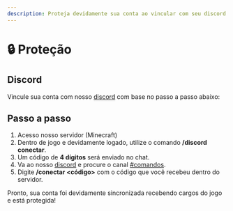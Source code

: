 ```yaml
---
description: Proteja devidamente sua conta ao vincular com seu discord.
---
```


# 🔒 Proteção

## Discord

Vincule sua conta com nosso [discord](https://discord.com/channels/793269891557490688/932722581222600794) com base no passo a passo abaixo:

## Passo a passo

1. Acesso nosso servidor (Minecraft)
2. Dentro de jogo e devidamente logado, utilize o comando **/discord conectar**.
3. Um código de **4 dígitos** será enviado no chat.
4. Va ao nosso [discord](https://discord.com/channels/793269891557490688/932722581222600794) e procure o canal [#comandos](https://discord.com/channels/793269891557490688/846189183550881792).
5. Digite **/conectar \<código>** com o código que você recebeu dentro do servidor.

Pronto, sua conta foi devidamente sincronizada recebendo cargos do jogo e está protegida!

